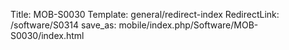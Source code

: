 Title: MOB-S0030
Template: general/redirect-index
RedirectLink: /software/S0314
save_as: mobile/index.php/Software/MOB-S0030/index.html